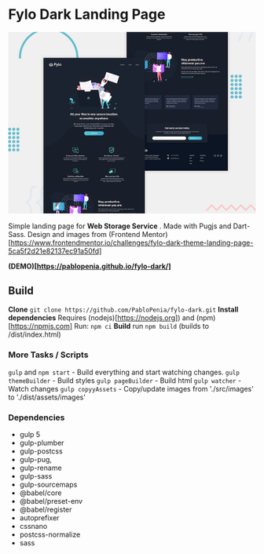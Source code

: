 # Fylo Dark Landing Page

![Fylo Dark desktop preview](https://raw.githubusercontent.com/PabloPenia/fylo-dark/master/src/design/desktop-preview.jpg)

Simple landing page for **Web Storage Service** . Made with Pugjs and Dart-Sass.
Design and images from (Frontend Mentor)[https://www.frontendmentor.io/challenges/fylo-dark-theme-landing-page-5ca5f2d21e82137ec91a50fd]

**(DEMO)[https://pablopenia.github.io/fylo-dark/]**

## Build

**Clone** `git clone https://github.com/PabloPenia/fylo-dark.git`
**Install dependencies** Requires (nodejs)[https://nodejs.org]) and (npm)[https://npmjs.com]
Run: `npm ci`
**Build** run `npm build` (builds to /dist/index.html)

### More Tasks / Scripts

`gulp` and `npm start` - Build everything and start watching changes.
`gulp themeBuilder` - Build styles
`gulp pageBuilder` - Build html
`gulp watcher` - Watch changes
`gulp copyyAssets` - Copy/update images from './src/images' to './dist/assets/images'

### Dependencies

- gulp 5
- gulp-plumber
- gulp-postcss
- gulp-pug,
- gulp-rename
- gulp-sass
- gulp-sourcemaps
- @babel/core
- @babel/preset-env
- @babel/register
- autoprefixer
- cssnano
- postcss-normalize
- sass
